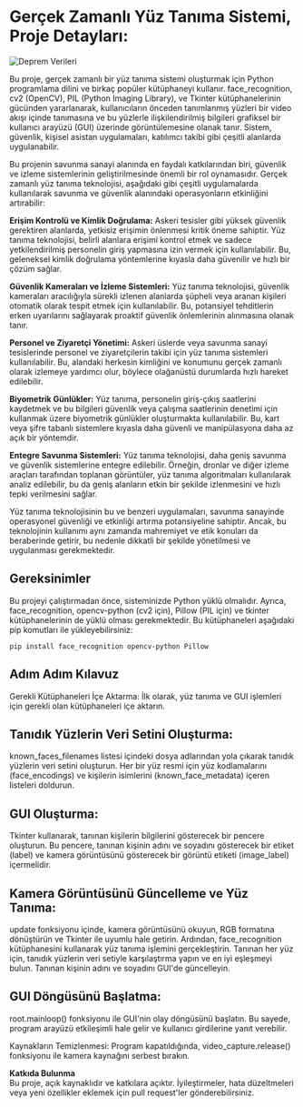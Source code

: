 <h1>Gerçek Zamanlı Yüz Tanıma Sistemi, Proje Detayları:</h1>

![Deprem Verileri](https://raw.githubusercontent.com/kayaaicom/Yapay-Zeka-ile-Deprem-Tahmin-Ve-Analiz-Programi/main/mevcut-deprem-verileri.PNG)


Bu proje, gerçek zamanlı bir yüz tanıma sistemi oluşturmak için Python programlama dilini ve birkaç popüler kütüphaneyi kullanır. face_recognition, cv2 (OpenCV), PIL (Python Imaging Library), ve Tkinter kütüphanelerinin gücünden yararlanarak, kullanıcıların önceden tanımlanmış yüzleri bir video akışı içinde tanımasına ve bu yüzlerle ilişkilendirilmiş bilgileri grafiksel bir kullanıcı arayüzü (GUI) üzerinde görüntülemesine olanak tanır. Sistem, güvenlik, kişisel asistan uygulamaları, katılımcı takibi gibi çeşitli alanlarda uygulanabilir.

<p>Bu projenin savunma sanayi alanında en faydalı katkılarından biri, güvenlik ve izleme sistemlerinin geliştirilmesinde önemli bir rol oynamasıdır. Gerçek zamanlı yüz tanıma teknolojisi, aşağıdaki gibi çeşitli uygulamalarda kullanılarak savunma ve güvenlik alanındaki operasyonların etkinliğini artırabilir:</p>

<b>Erişim Kontrolü ve Kimlik Doğrulama:</b> Askeri tesisler gibi yüksek güvenlik gerektiren alanlarda, yetkisiz erişimin önlenmesi kritik öneme sahiptir. Yüz tanıma teknolojisi, belirli alanlara erişimi kontrol etmek ve sadece yetkilendirilmiş personelin giriş yapmasına izin vermek için kullanılabilir. Bu, geleneksel kimlik doğrulama yöntemlerine kıyasla daha güvenilir ve hızlı bir çözüm sağlar.

<b>Güvenlik Kameraları ve İzleme Sistemleri:</b> Yüz tanıma teknolojisi, güvenlik kameraları aracılığıyla sürekli izlenen alanlarda şüpheli veya aranan kişileri otomatik olarak tespit etmek için kullanılabilir. Bu, potansiyel tehditlerin erken uyarılarını sağlayarak proaktif güvenlik önlemlerinin alınmasına olanak tanır.

<b>Personel ve Ziyaretçi Yönetimi:</b> Askeri üslerde veya savunma sanayi tesislerinde personel ve ziyaretçilerin takibi için yüz tanıma sistemleri kullanılabilir. Bu, alandaki herkesin kimliğini ve konumunu gerçek zamanlı olarak izlemeye yardımcı olur, böylece olağanüstü durumlarda hızlı hareket edilebilir.

<b>Biyometrik Günlükler:</b> Yüz tanıma, personelin giriş-çıkış saatlerini kaydetmek ve bu bilgileri güvenlik veya çalışma saatlerinin denetimi için kullanmak üzere biyometrik günlükler oluşturmakta kullanılabilir. Bu, kart veya şifre tabanlı sistemlere kıyasla daha güvenli ve manipülasyona daha az açık bir yöntemdir.

<b>Entegre Savunma Sistemleri:</b> Yüz tanıma teknolojisi, daha geniş savunma ve güvenlik sistemlerine entegre edilebilir. Örneğin, dronlar ve diğer izleme araçları tarafından toplanan görüntüler, yüz tanıma algoritmaları kullanılarak analiz edilebilir, bu da geniş alanların etkin bir şekilde izlenmesini ve hızlı tepki verilmesini sağlar.

Yüz tanıma teknolojisinin bu ve benzeri uygulamaları, savunma sanayinde operasyonel güvenliği ve etkinliği artırma potansiyeline sahiptir. Ancak, bu teknolojinin kullanımı aynı zamanda mahremiyet ve etik konuları da beraberinde getirir, bu nedenle dikkatli bir şekilde yönetilmesi ve uygulanması gerekmektedir.

<h2>Gereksinimler</h2>
Bu projeyi çalıştırmadan önce, sisteminizde Python yüklü olmalıdır. Ayrıca, face_recognition, opencv-python (cv2 için), Pillow (PIL için) ve tkinter kütüphanelerinin de yüklü olması gerekmektedir. Bu kütüphaneleri aşağıdaki pip komutları ile yükleyebilirsiniz:


    pip install face_recognition opencv-python Pillow

<h2>Adım Adım Kılavuz</h2>
Gerekli Kütüphaneleri İçe Aktarma:
İlk olarak, yüz tanıma ve GUI işlemleri için gerekli olan kütüphaneleri içe aktarın.

<h2>Tanıdık Yüzlerin Veri Setini Oluşturma:</h2>
known_faces_filenames listesi içindeki dosya adlarından yola çıkarak tanıdık yüzlerin veri setini oluşturun. Her bir yüz resmi için yüz kodlamalarını (face_encodings) ve kişilerin isimlerini (known_face_metadata) içeren listeleri doldurun.

<h2>GUI Oluşturma:</h2>
Tkinter kullanarak, tanınan kişilerin bilgilerini gösterecek bir pencere oluşturun. Bu pencere, tanınan kişinin adını ve soyadını gösterecek bir etiket (label) ve kamera görüntüsünü gösterecek bir görüntü etiketi (image_label) içermelidir.

<h2>Kamera Görüntüsünü Güncelleme ve Yüz Tanıma:</h2>
update fonksiyonu içinde, kamera görüntüsünü okuyun, RGB formatına dönüştürün ve Tkinter ile uyumlu hale getirin. Ardından, face_recognition kütüphanesini kullanarak yüz tanıma işlemini gerçekleştirin. Tanınan her yüz için, tanıdık yüzlerin veri setiyle karşılaştırma yapın ve en iyi eşleşmeyi bulun. Tanınan kişinin adını ve soyadını GUI'de güncelleyin.

<h2>GUI Döngüsünü Başlatma:</h2>
root.mainloop() fonksiyonu ile GUI'nin olay döngüsünü başlatın. Bu sayede, program arayüzü etkileşimli hale gelir ve kullanıcı girdilerine yanıt verebilir.

Kaynakların Temizlenmesi:
Program kapatıldığında, video_capture.release() fonksiyonu ile kamera kaynağını serbest bırakın.

<b>Katkıda Bulunma</b><br>
Bu proje, açık kaynaklıdır ve katkılara açıktır. İyileştirmeler, hata düzeltmeleri veya yeni özellikler eklemek için pull request'ler gönderebilirsiniz.
